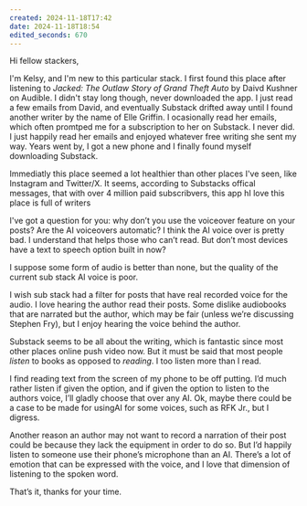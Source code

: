 ```yaml
---
created: 2024-11-18T17:42
date: 2024-11-18T18:54
edited_seconds: 670
---
```

Hi fellow stackers,

I'm Kelsy, and I'm new to this particular stack. I first found this place after listening to _Jacked: The Outlaw Story of Grand Theft Auto_ by Daivd Kushner on Audible. I didn't stay long though, never downloaded the app. I just read a few emails from David, and eventually Substack drifted away until I found another writer by the name of Elle Griffin. I ocasionally read her emails, which often promtped me for a subscription to her on Substack. I never did. I just happily read her emails and enjoyed whatever free writing she sent my way. Years went by, I got a new phone and I finally found myself downloading Substack.

Immediatly this place seemed a lot healthier than other places I've seen, like Instagram and Twitter/X. It seems, according to Substacks offical messages, that with over 4 million paid subscribvers, this app hI love this place is full of writers

I've got a question for you: why don’t you use the voiceover feature on your posts? Are the AI voiceovers automatic? I think the AI voice over is pretty bad. I understand that helps those who can’t read. But don’t most devices have a text to speech option built in now? 

I suppose some form of audio is better than none, but the quality of the current sub stack AI voice is poor.

I wish sub stack had a filter for posts that have real recorded voice for the audio. I love hearing the author read their posts. Some dislike audiobooks that are narrated but the author, which may be fair (unless we’re discussing Stephen Fry), but I enjoy hearing the voice behind the author. 

Substack seems to be all about the writing, which is fantastic since most other places online push video now. But it must be said that most people *listen* to books as opposed to *reading*. I too listen more than I read. 

I find reading text from the screen of my phone to be off putting. I’d much rather listen if given the option, and if given the option to listen to the authors voice, I’ll gladly choose that over any AI. Ok, maybe there could be a case to be made for usingAI for some voices, such as RFK Jr., but I digress. 

Another reason an author may not want to record a narration of their post could be because they lack the equipment in order to do so. But I’d happily listen to someone use their phone’s microphone than an AI. There’s a lot of emotion that can be expressed with the voice, and I love that dimension of listening to the spoken word. 

That’s it, thanks for your time. 